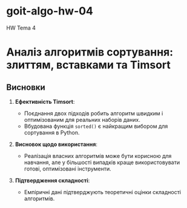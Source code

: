 # goit-algo-hw-04
HW Tema 4

# Аналіз алгоритмів сортування: злиттям, вставками та Timsort

## Висновки

1. **Ефективність Timsort**:
   - Поєднання двох підходів робить алгоритм швидким і оптимізованим для реальних наборів даних.
   - Вбудована функція `sorted()` є найкращим вибором для сортування в Python.

2. **Висновок щодо використання**:
   - Реалізація власних алгоритмів може бути корисною для навчання, але у більшості випадків краще використовувати готові, оптимізовані інструменти.

3. **Підтвердження складності**:
   - Емпіричні дані підтверджують теоретичні оцінки складності алгоритмів.

